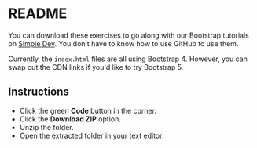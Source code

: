 # README

You can download these exercises to go along with our Bootstrap tutorials on [Simple Dev](https://simpledev.io/). You don’t have to know how to use GitHub to use them.

Currently, the `index.html` files are all using Bootstrap 4. However, you can swap out the CDN links if you'd like to try Bootstrap 5.

## Instructions

- Click the green **Code** button in the corner.
- Click the **Download ZIP** option.
- Unzip the folder.
- Open the extracted folder in your text editor.
